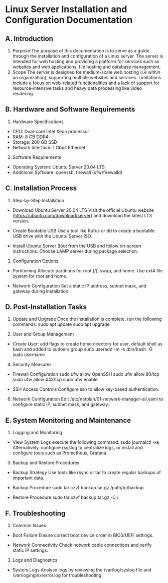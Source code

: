 ﻿ Linux Server Installation and Configuration Documentation
  ===

 A. Introduction
 ---

 1. Purpose
The purpose of this documentation is to serve as a guide through the installation and configuration of a Linux server. The server is intended for web hosting and providing a platform for services such as websites and web applications, file hosting and database management.
 2. Scope
The server is designed for medium-scale web hosting (i.e within an organization), supporting multiple websites and services. Limitations include a focus on web-related functionalities and a lack of support for resource-intensive tasks and heavy data processing like video rendering.


 B. Hardware and Software Requirements
 ---

 1. Hardware Specifications
+ CPU: Dual-core Intel Xeon processor
+ RAM: 8 GB DDR4
+ Storage: 200 GB SSD
+ Network Interface: 1 Gbps Ethernet

 2. Software Requirements
+ Operating System: Ubuntu Server 20.04 LTS
+ Additional Software: openssh, firewall (ufw/firewalld)


 C. Installation Process
 ---

 1. Step-by-Step Installation

 + Download Ubuntu Server 20.04 LTS
Visit the official Ubuntu website (https://ubuntu.com/download/server) and download the latest LTS version.

 + Create Bootable USB
Use a tool like Rufus or dd to create a bootable USB drive with the Ubuntu Server ISO.

 + Install Ubuntu Server
Boot from the USB and follow on-screen instructions. Choose LAMP server during package selection.

3. Configuration Options

 + Partitioning
Allocate partitions for root (/), swap, and home. Use ext4 file system for root and home.

 + Network Configuration
Set a static IP address, subnet mask, and gateway during installation.


 D. Post-Installation Tasks
 ---

 1. Update and Upgrade
Once the installation is complete, run the following commands:
sudo apt update
sudo apt upgrade

 2. User and Group Management

 + Create User: add flags to create home directory for user, default shell as bash and added to sudoers group
sudo useradd -m -s /bin/bash -G sudo username

 4. Security Measures
    
 + Firewall Configuration
sudo ufw allow OpenSSH
sudo ufw allow 80/tcp
sudo ufw allow 443/tcp
sudo ufw enable

 + SSH Access Controls
Configure ssh to allow key-based authentication.

 6. Network Configuration
Edit /etc/netplan/01-network-manager-all.yaml to configure static IP, subnet mask, and gateway.


 E. System Monitoring and Maintenance
 ---

 1. Logging and Monitoring
    
 + View System Logs
execute the following command:
sudo journalctl -xe
Alternatively, configure rsyslog to centralize logs, or install and configure tools such as Prometheus, Grafana.

 3. Backup and Restore Procedures
    
 + Backup Strategy
Use tools like rsync or tar to create regular backups of important data.

 + Backup Procedure
sudo tar czvf backup.tar.gz /path/to/backup

 + Restore Procedure
sudo tar xzvf backup.tar.gz -C /


 F. Troubleshooting
 ---

 1. Common Issues
    
 + Boot Failure
Ensure correct boot device order in BIOS/UEFI settings.

 + Network Connectivity
Check network cable connections and verify static IP settings.

 3. Logs and Diagnostics
    
 + System Logs
Analyse logs by reviewing the /var/log/syslog file and /var/log/nginx/error.log for troubleshooting.

